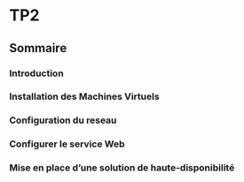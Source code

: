 # TP2



## Sommaire



### Introduction

### Installation des Machines Virtuels

### Configuration du reseau

### Configurer le service Web

### Mise en place d’une solution de haute-disponibilité
